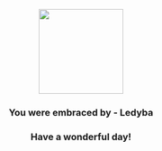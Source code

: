 <p align="center">
    <img src="https://raw.githubusercontent.com/PokeAPI/sprites/master/sprites/pokemon/165.png" width="150" height="150">
</p>
<h3 align="center">You were embraced by - <b>Ledyba</b></h3>
<h3 align="center">Have a wonderful day!</h3>
